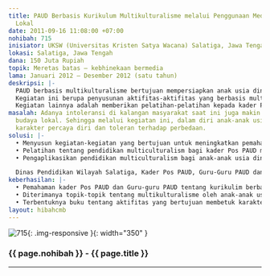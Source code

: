 ```yaml
---
title: PAUD Berbasis Kurikulum Multikulturalisme melalui Penggunaan Media Tradisional
  Lokal
date: 2011-09-16 11:08:00 +07:00
nohibah: 715
inisiator: UKSW (Universitas Kristen Satya Wacana) Salatiga, Jawa Tengah
lokasi: Salatiga, Jawa Tengah
dana: 150 Juta Rupiah
topik: Meretas batas – kebhinekaan bermedia
lama: Januari 2012 – Desember 2012 (satu tahun)
deskripsi: |-
  PAUD berbasis multikulturalisme bertujuan mempersiapkan anak usia dini untuk memiliki wawasan multikultural, sehingga terbentuk karakter percaya diri dan toleran terhadap perbedaan. Pengembangan pendidikan yang berbasis budaya majemuk (multikultural) menjadi sesuatu yang penting, karena perkembangan kesadaran eksistensi diri pada anak mulai tumbuh pada usia dini.
  Kegiatan ini berupa penyusunan aktifitas-aktifitas yang berbasis multikultural bagi pendidikan anak usia dini. Aktifitas-aktifitas ini akan menggunakan media tradisional lokal seperti permainan anak-anak di daerahnya agar mudah dipahami dan dapat dimengerti anak usia dini.
  Kegiatan lainnya adalah memberikan pelatihan-pelatihan kepada kader Pos PAUD mengenai konsep multicultural, yang berdasarkan pada pembentukan karakter percaya diri dan toleran.
masalah: Adanya intoleransi di kalangan masyarakat saat ini juga makin terkikisnya
  budaya lokal. Sehingga melalui kegiatan ini, dalam diri anak-anak usia dini terbentuk
  karakter percaya diri dan toleran terhadap perbedaan.
solusi: |-
  • Menyusun kegiatan-kegiatan yang bertujuan untuk meningkatkan pemahaman tentang multicultural. Kegiatan-kegiatan tersebut juga bertujuan meningkatkan karakter percaya diri dan toleran
  • Pelatihan tentang pendidikan multiculturalism bagi kader Pos PAUD maupun Guru-guru PAUD
  • Pengaplikasikan pendidikan multiculturalism bagi anak-anak usia dini

  Dinas Pendidikan Wilayah Salatiga, Kader Pos PAUD, Guru-Guru PAUD dan anak-anak usia dini di Subosukowonosraten
keberhasilan: |-
  • Pemahaman kader Pos PAUD dan Guru-guru PAUD tentang kurikulim berbasis multikulturalisme bagi anak usia dini
  • Diterimanya topik-topik tentang multikulturalisme oleh anak-anak usia dini
  • Terbentuknya buku tentang aktifitas yang bertujuan membetuk karakter toleran dan percaya diri.
layout: hibahcmb
---
```


![715](/static/img/hibahcmb/715.png){: .img-responsive }{: width="350" }

### {{ page.nohibah }} - {{ page.title }}

---
